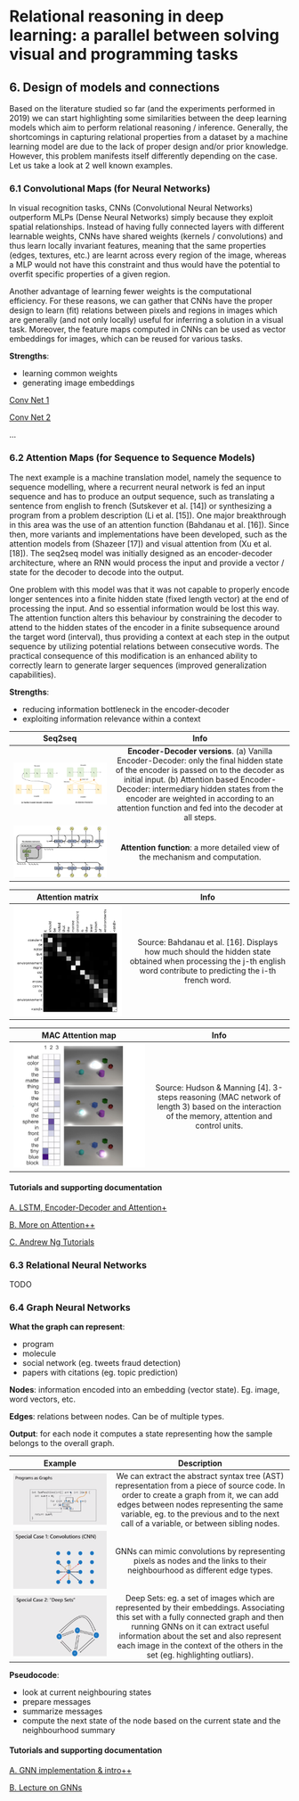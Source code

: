 # Relational reasoning in deep learning: a parallel between solving visual and programming tasks

## 6. Design of models and connections

Based on the literature studied so far (and the experiments performed in 2019) we can start highlighting some similarities between the deep learning models which aim to perform relational reasoning / inference. Generally, the shortcomings in capturing relational properties from a dataset by a machine learning model are due to the lack of proper design and/or prior knowledge. However, this problem manifests itself differently depending on the case. Let us take a look at 2 well known examples.

### 6.1 Convolutional Maps (for Neural Networks)

In visual recognition tasks, CNNs (Convolutional Neural Networks) outperform MLPs (Dense Neural Networks) simply because they exploit spatial relationships. Instead of having fully connected layers with different learnable weights, CNNs have shared weights (kernels / convolutions) and thus learn locally invariant features, meaning that the same properties (edges, textures, etc.) are learnt across every region of the image, whereas a MLP would not have this constraint and thus would have the potential to overfit specific properties of a given region. 

Another advantage of learning fewer weights is the computational efficiency. For these reasons, we can gather that CNNs have the proper design to learn (fit) relations between pixels and regions in images which are generally (and not only locally) useful for inferring a solution in a visual task. Moreover, the feature maps computed in CNNs can be used as vector embeddings for images, which can be reused for various tasks.

**Strengths**:

- learning common weights
- generating image embeddings

[Conv Net 1](https://stanford.edu/~shervine/teaching/cs-230/cheatsheet-convolutional-neural-networks)

[Conv Net 2](https://blog.mlreview.com/a-guide-to-receptive-field-arithmetic-for-convolutional-neural-networks-e0f514068807)

...

### 6.2 Attention Maps (for Sequence to Sequence Models)

The next example is a machine translation model, namely the sequence to sequence modelling, where a recurrent neural network is fed an input sequence and has to produce an output sequence, such as translating a sentence from english to french (Sutskever et al. [14]) or synthesizing a program from a problem description (Li et al. [15]). One major breakthrough in this area was the use of an attention function (Bahdanau et al. [16]). Since then, more variants and implementations have been developed, such as the attention models from (Shazeer [17]) and visual attention from (Xu et al. [18]). The seq2seq model was initially designed as an encoder-decoder architecture, where an RNN would process the input and provide a vector / state for the decoder to decode into the output.

One problem with this model was that it was not capable to properly encode longer sentences into a finite hidden state (fixed length vector) at the end of processing the input. And so essential information would be lost this way. The attention function alters this behaviour by constraining the decoder to attend to the hidden states of the encoder in a finite subsequence around the target word (interval), thus providing a context at each step in the output sequence by utilizing potential relations between consecutive words. The practical consequence of this modification is an enhanced ability to correctly learn to generate larger sequences (improved generalization capabilities).

**Strengths**:

- reducing information bottleneck in the encoder-decoder
- exploiting information relevance within a context 

|Seq2seq|Info|
|:-:|:---------:|
|![Encoder-Decoder versions](https://raw.githubusercontent.com/perticascatalin/Research/master/RelationalPROG/images/encoder_decoder.png)|**Encoder-Decoder versions**. (a) Vanilla Encoder-Decoder: only the final hidden state of the encoder is passed on to the decoder as initial input. (b) Attention based Encoder-Decoder: intermediary hidden states from the encoder are weighted in according to an attention function and fed into the decoder at all steps.|
|![Attention function](https://raw.githubusercontent.com/perticascatalin/Research/master/RelationalPROG/images/attention_function.png)|**Attention function**: a more detailed view of the mechanism and computation.|

|Attention matrix|Info|
|:-:|:---------:|
|![Attention matrix](https://raw.githubusercontent.com/perticascatalin/Research/master/RelationalPROG/images/attention_matrix.png)|Source: Bahdanau et al. [16]. Displays how much should the hidden state obtained when processing the j-th english word contribute to predicting the i-th french word.|

|MAC Attention map|Info|
|:-:|:---------:|
|![MAC Attention map](https://raw.githubusercontent.com/perticascatalin/Research/master/RelationalPROG/images/mac_attention.png)|Source: Hudson & Manning [4]. 3-steps reasoning (MAC network of length 3) based on the interaction of the memory, attention and control units.|

#### Tutorials and supporting documentation

[A. LSTM, Encoder-Decoder and Attention](https://medium.com/swlh/a-simple-overview-of-rnn-lstm-and-attention-mechanism-9e844763d07b)[+](https://levelup.gitconnected.com/building-seq2seq-lstm-with-luong-attention-in-keras-for-time-series-forecasting-1ee00958decb)

[B. More on Attention](https://machinelearningmastery.com/how-does-attention-work-in-encoder-decoder-recurrent-neural-networks/)[+](https://machinelearningmastery.com/the-attention-mechanism-from-scratch/)[+](https://machinelearningmastery.com/adding-a-custom-attention-layer-to-recurrent-neural-network-in-keras/)

[C. Andrew Ng Tutorials](https://www.youtube.com/watch?v=RLWuzLLSIgw)

### 6.3 Relational Neural Networks

TODO

### 6.4 Graph Neural Networks

**What the graph can represent**:

- program
- molecule
- social network (eg. tweets fraud detection)
- papers with citations (eg. topic prediction)

**Nodes**: information encoded into an embedding (vector state). Eg. image, word vectors, etc.

**Edges**: relations between nodes. Can be of multiple types.

**Output**: for each node it computes a state representing how the sample belongs to the overall graph.

|Example|Description|
|:-----:|:---------:|
|![Program](https://raw.githubusercontent.com/perticascatalin/Research/master/RelationalPROG/images/prog_graph.png)|We can extract the abstract syntax tree (AST) representation from a piece of source code. In order to create a graph from it, we can add edges between nodes representing the same variable, eg. to the previous and to the next call of a variable, or between sibling nodes.|
|![Convolution](https://raw.githubusercontent.com/perticascatalin/Research/master/RelationalPROG/images/conv_graph.png)|GNNs can mimic convolutions by representing pixels as nodes and the links to their neighbourhood as different edge types.|
|![Deep Sets](https://raw.githubusercontent.com/perticascatalin/Research/master/RelationalPROG/images/deep_sets.png)|Deep Sets: eg. a set of images which are represented by their embeddings. Associating this set with a fully connected graph and then running GNNs on it can extract useful information about the set and also represent each image in the context of the others in the set (eg. highlighting outliars).|

**Pseudocode**:

- look at current neighbouring states
- prepare messages
- summarize messages
- compute the next state of the node based on the current state and the neighbourhood summary

#### Tutorials and supporting documentation

[A. GNN implementation & intro](https://keras.io/examples/graph/gnn_citations/)[+](https://www.youtube.com/watch?v=2KRAOZIULzw)[+](https://www.youtube.com/watch?v=wJQQFUcHO5U)

[B. Lecture on GNNs](https://www.youtube.com/watch?v=zCEYiCxrL_0)

